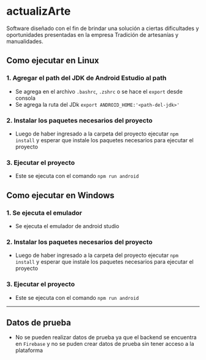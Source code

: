 # actualizArte

Software diseñado con el fin de brindar una solución a ciertas dificultades y oportunidades presentadas en la empresa Tradición de artesanías y manualidades.

## Como ejecutar en Linux

### 1. Agregar el path del JDK de Android Estudio al path

- Se agrega en el archivo `.bashrc`, `.zshrc` o se hace el `export` desde consola
- Se agrega la ruta del JDk `export ANDROID_HOME:'<path-del-jdk>'`

### 2. Instalar los paquetes necesarios del proyecto

- Luego de haber ingresado a la carpeta del proyecto ejecutar `npm install` y esperar que instale los paquetes necesarios para ejecutar el proyecto

### 3. Ejecutar el proyecto

- Este se ejecuta con el comando `npm run android`

## Como ejecutar en Windows

### 1. Se ejecuta el emulador

- Se ejecuta el emulador de android studio

### 2. Instalar los paquetes necesarios del proyecto

- Luego de haber ingresado a la carpeta del proyecto ejecutar `npm install` y esperar que instale los paquetes necesarios para ejecutar el proyecto

### 3. Ejecutar el proyecto

- Este se ejecuta con el comando `npm run android`

---

## Datos de prueba

- No se pueden realizar datos de prueba ya que el backend se encuentra en `Firebase` y no se puden crear datos de prueba sin tener acceso a la plataforma
